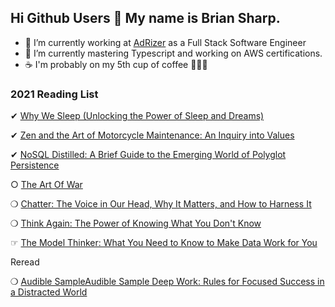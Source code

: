 ## Hi Github Users 👋  My name is Brian Sharp.

- 🔭   I’m currently working at [AdRizer](https://www.adrizer.com/) as a Full Stack Software Engineer
- 🌱  I’m currently mastering Typescript and working on AWS certifications.
- ☕️   I'm probably  on my 5th cup of coffee 🤷🏼‍♂️


### 2021 Reading List

✔︎ [Why We Sleep (Unlocking the Power of Sleep and Dreams)](https://www.amazon.com/Why-We-Sleep-Unlocking-Dreams/dp/1501144316)

✔︎ [Zen and the Art of Motorcycle Maintenance: An Inquiry into Values](https://www.amazon.com/Zen-Art-Motorcycle-Maintenance-Inquiry/dp/0060589469)

✔︎ [NoSQL Distilled: A Brief Guide to the Emerging World of Polyglot Persistence](https://www.amazon.com/NoSQL-Distilled-Emerging-Polyglot-Persistence/dp/0321826620/ref=sr_1_1?crid=VX45EBJVU9YY&dchild=1&keywords=nosql+distilled&qid=1612661782&s=books&sprefix=nosql+di%2Cstripbooks%2C168&sr=1-1)

○ [The Art Of War](https://www.amazon.com/Art-War-Sun-Tzu/dp/1599869772)

❍ [Chatter: The Voice in Our Head, Why It Matters, and How to Harness It](https://www.amazon.com/Chatter-Voice-Head-Matters-Harness/dp/0525575235/ref=sr_1_1?dchild=1&keywords=chatter&qid=1612661871&s=books&sr=1-1)

❍ [Think Again: The Power of Knowing What You Don't Know](https://www.amazon.com/Think-Again-Power-Knowing-What/dp/1984878107)

☞ [The Model Thinker: What You Need to Know to Make Data Work for You](https://www.amazon.com/Model-Thinker-What-Need-Know/dp/0465094627)

Reread

❍ [
Audible SampleAudible Sample
Deep Work: Rules for Focused Success in a Distracted World](amazon.com/Deep-Work-Cal-Newport-audiobook/dp/B0189PVAWY/ref=sr_1_1?crid=1Q7UOWVBZSHWP&dchild=1&keywords=deep+work&qid=1612661928&s=books&sprefix=deep+work%2Cstripbooks%2C182&sr=1-1)

<!--
**BSharp94/BSharp94** is a ✨ _special_ ✨ repository because its `README.md` (this file) appears on your GitHub profile.

Here are some ideas to get you started:

- 🔭 I’m currently working on ...
- 🌱 I’m currently learning ...
- 👯 I’m looking to collaborate on ...
- 🤔 I’m looking for help with ...
- 💬 Ask me about ...
- 📫 How to reach me: ...
- 😄 Pronouns: ...
- ⚡ Fun fact: ...
-->
